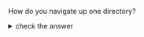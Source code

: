 How do you navigate up one directory?

<details>
<summary>check the answer</summary>

```bash
cd ..
```

</details>
